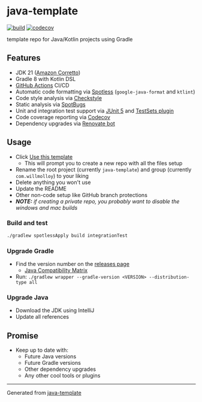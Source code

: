 # java-template

[![build](https://github.com/will-molloy/java-template/actions/workflows/build.yml/badge.svg?branch=main&event=push)](https://github.com/will-molloy/java-template/actions/workflows/build.yml)
[![codecov](https://codecov.io/gh/will-molloy/java-template/branch/main/graph/badge.svg)](https://codecov.io/gh/will-molloy/java-template)

template repo for Java/Kotlin projects using Gradle

## Features

- JDK 21 ([Amazon Corretto](https://aws.amazon.com/corretto/))
- Gradle 8 with Kotlin DSL
- [GitHub Actions](https://github.com/features/actions) CI/CD
- Automatic code formatting via [Spotless](https://github.com/diffplug/spotless) (`google-java-format` and `ktlint`)
- Code style analysis via [Checkstyle](https://github.com/checkstyle/checkstyle)
- Static analysis via [SpotBugs](https://spotbugs.github.io/)
- Unit and integration test support via [JUnit 5](https://junit.org/junit5/) and [TestSets plugin](https://github.com/unbroken-dome/gradle-testsets-plugin)
- Code coverage reporting via [Codecov](https://codecov.io/)
- Dependency upgrades via [Renovate bot](https://renovatebot.com)

## Usage

- Click [Use this template](https://github.com/will-molloy/java-template/generate)
  - This will prompt you to create a new repo with all the files setup
- Rename the root project (currently `java-template`) and group (currently `com.willmolloy`) to your liking
- Delete anything you won't use
- Update the README
- Other non-code setup like GitHub branch protections
- _**NOTE:** if creating a private repo, you probably want to disable the windows and mac builds_

### Build and test

```bash
./gradlew spotlessApply build integrationTest
```

### Upgrade Gradle

- Find the version number on the [releases page](https://gradle.org/releases/)
  - [Java Compatibility Matrix](https://docs.gradle.org/current/userguide/compatibility.html)
- Run: `./gradlew wrapper --gradle-version <VERSION> --distribution-type all`

### Upgrade Java

- Download the JDK using IntelliJ
- Update all references

## Promise

- Keep up to date with:
  - Future Java versions
  - Future Gradle versions
  - Other dependency upgrades
  - Any other cool tools or plugins

___

Generated from [java-template](https://github.com/will-molloy/java-template)
